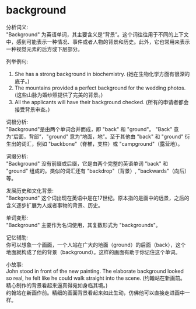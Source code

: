 # background

分析词义:  
"Background" 为英语单词，其主要含义是“背景”。这个词往往用于不同的上下文中，感到可能表示一种情况、事件或者人物的背景和历史。此外，它也常用来表示一种视觉元素的后方或下层部分。

  

列举例句:

  

1.  She has a strong background in biochemistry. (她在生物化学方面有很深的底子。)
2.  The mountains provided a perfect background for the wedding photos. (这些山脉为婚纱照提供了完美的背景。)
3.  All the applicants will have their background checked. (所有的申请者都会接受背景审查。)

  

词根分析:  
"Background"是由两个单词合并而成，即 "back" 和 "ground"。 "Back" 意为“后面，背部”，"ground" 意为“地面，地”。至于其他由 "back" 和 "ground" 衍生出的词汇，例如 "backbone"（脊椎，支柱）或 "campground"（露营地）。

  

词缀分析:  
"Background" 没有前缀或后缀，它是由两个完整的英语单词 "back" 和 "ground" 组成的。类似的词汇还有 "backdrop"（背景）, "backwards"（向后）等。

  

发展历史和文化背景:  
"Background" 这个词出现在英语中是在17世纪。原本指的是画中的远景，之后的含义逐步扩展为人或者事物的背景、历史。

  

单词变形:  
"Background" 主要作为名词使用，其复数形式为 "backgrounds"。

  

记忆辅助:  
你可以想象一个画面，一个人站在广大的地面（ground）的后面（back），这个地面就构成了他的背景（background）。这样的画面有助于你记住这个单词。

  

小故事:  
John stood in front of the new painting. The elaborate background looked so real, he felt like he could walk straight into the scene. (约翰站在新画前。精心制作的背景看起来逼真得宛如身临其境。)  
约翰站在新画作前。精细的画面背景看起来如此生动，仿佛他可以直接走进画中一样。
